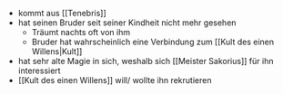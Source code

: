 + kommt aus [[Tenebris]]
+ hat seinen Bruder seit seiner Kindheit nicht mehr gesehen
	+ Träumt nachts oft von ihm
	+ Bruder hat wahrscheinlich eine Verbindung zum [[Kult des einen Willens|Kult]]
+ hat sehr alte Magie in sich, weshalb sich [[Meister Sakorius]] für ihn interessiert
+ [[Kult des einen Willens]] will/ wollte ihn rekrutieren 
